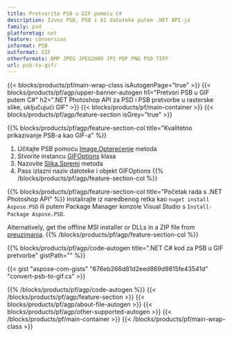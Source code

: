 ```yaml
---
title: Pretvorite PSB u GIF pomoću C#
description: Izvoz PSD, PSB i AI datoteke putem .NET API-ja
family: psd
platformtag: net
feature: conversion
informat: PSB
outformat: GIF
otherformats: BMP JPEG JPEG2000 JP2 PDF PNG PSD TIFF
url: psb-to-gif/
---
```


{{< blocks/products/pf/main-wrap-class isAutogenPage="true" >}}
{{< blocks/products/pf/agp/upper-banner-autogen h1="Pretvori PSB u GIF putem C#" h2=".NET Photoshop API za PSD i PSB pretvorbe u rasterske slike, uključujući GIF" >}}
{{< blocks/products/pf/main-container >}}
{{< blocks/products/pf/agp/feature-section isGrey="true" >}}

{{% blocks/products/pf/agp/feature-section-col title="Kvalitetno prikazivanje PSB-a kao GIF-a" %}}
1. Učitajte PSB pomoću [Image.Opterećenje](https://apireference.aspose.com/psd/net/aspose.psd/image/methods/load/index) metoda
1. Stvorite instancu [GIFOptions](https://apireference.aspose.com/psd/net/aspose.psd.imageoptions/gifoptions) klasa
1. Nazovite [Slika.Spremi](https://apireference.aspose.com/psd/net/aspose.psd/image/methods/save/index) metoda
1. Pass izlazni naziv datoteke i objekt GIFOptions
{{% /blocks/products/pf/agp/feature-section-col %}}

{{% blocks/products/pf/agp/feature-section-col title="Početak rada s .NET Photoshop API" %}}
Instalirajte iz naredbenog retka kao ```nuget install Aspose.PSD``` ili putem Package Manager konzole Visual Studio s ```Install-Package Aspose.PSD```.

Alternatively, get the offline MSI installer or DLLs in a ZIP file from [preuzimanja](https://releases.aspose.com/psd/net).
{{% /blocks/products/pf/agp/feature-section-col %}}

{{% blocks/products/pf/agp/code-autogen title=".NET C# kod za PSB u GIF pretvorbe" gistPath="" %}}

{{< gist "aspose-com-gists" "676eb266d81d2eed869d9815fe43541d" "convert-psb-to-gif.cs" >}}

{{% /blocks/products/pf/agp/code-autogen %}}
{{< /blocks/products/pf/agp/feature-section >}}
{{< blocks/products/pf/agp/about-file-autogen >}}
{{< blocks/products/pf/agp/other-supported-autogen >}}
{{< /blocks/products/pf/main-container >}}
{{< /blocks/products/pf/main-wrap-class >}}

